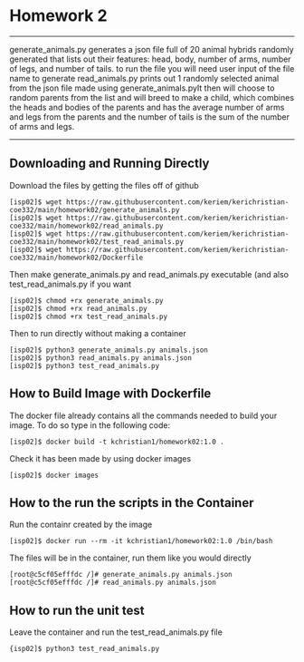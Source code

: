 # Homework 2
---
generate\_animals.py generates a json file full of 20 animal hybrids randomly generated that lists out their features: head, body, number of arms, number of legs, and number of tails. 
to run the file you will need user input of the file name to generate 
read\_animals.py prints out 1 randomly selected animal from the json file made using generate\_animals.pyIt then will choose to random parents from the list and will breed to make a child, which combines the heads and bodies of the parents and has the average number of arms and legs from the parents and the number of tails is the sum of the number of arms and legs.

---
## Downloading and Running Directly
Download the files by getting the files off of github
```
[isp02]$ wget https://raw.githubusercontent.com/keriem/kerichristian-coe332/main/homework02/generate_animals.py
[isp02]$ wget https://raw.githubusercontent.com/keriem/kerichristian-coe332/main/homework02/read_animals.py
[isp02]$ wget https://raw.githubusercontent.com/keriem/kerichristian-coe332/main/homework02/test_read_animals.py
[isp02]$ wget https://raw.githubusercontent.com/keriem/kerichristian-coe332/main/homework02/Dockerfile
```
Then make generate\_animals.py and read\_animals.py executable (and also test\_read\_animals.py if you want
```
[isp02]$ chmod +rx generate_animals.py
[isp02]$ chmod +rx read_animals.py
[isp02]$ chmod +rx test_read_animals.py
```
Then to run directly without making a container
```
[isp02]$ python3 generate_animals.py animals.json
[isp02]$ python3 read_animals.py animals.json
[isp02]$ python3 test_read_animals.py
```
## How to Build Image with Dockerfile 
The docker file already contains all the commands needed to build your image. To do so type in the following code:
```
[isp02]$ docker build -t kchristian1/homework02:1.0 .
```
Check it has been made by using docker images
```
[isp02]$ docker images
```
## How to the run the scripts in the Container
Run the containr created by the image 
```
[isp02]$ docker run --rm -it kchristian1/homework02:1.0 /bin/bash
```
The files will be in the container, run them like you would directly
```
[root@c5cf05efffdc /]# generate_animals.py animals.json
[root@c5cf05efffdc /]# read_animals.py animals.json
```
## How to run the unit test 
Leave the container and run the test\_read\_animals.py file
```
{isp02]$ python3 test_read_animals.py
```
